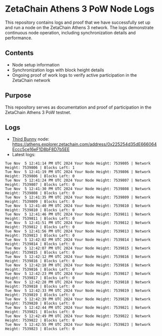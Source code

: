 # ZetaChain Athens 3 PoW Node Logs
This repository contains logs and proof that we have successfully set up and run a node on the ZetaChain Athens 3 network. The logs demonstrate continuous node operation, including synchronization details and performance.

## Contents
- Node setup information
- Synchronization logs with block height details
- Ongoing proof of work logs to verify active participation in the ZetaChain network

## Purpose
This repository serves as documentation and proof of participation in the ZetaChain Athens 3 PoW testnet.

## Logs

- [Third Bunny](https://thirdbunny.xyz/) node: https://athens.explorer.zetachain.com/address/0x225254d35dE666064Eccc5ce16eF1D8bF8D7b5EE
- Latest logs:
```
Tue Nov  5 12:41:14 PM UTC 2024 Your Node Height: 7539805 | Network Height: 7539806 | Blocks Left: 1
Tue Nov  5 12:41:19 PM UTC 2024 Your Node Height: 7539806 | Network Height: 7539806 | Blocks Left: 0
Tue Nov  5 12:41:24 PM UTC 2024 Your Node Height: 7539807 | Network Height: 7539807 | Blocks Left: 0
Tue Nov  5 12:41:30 PM UTC 2024 Your Node Height: 7539808 | Network Height: 7539808 | Blocks Left: 0
Tue Nov  5 12:41:35 PM UTC 2024 Your Node Height: 7539809 | Network Height: 7539809 | Blocks Left: 0
Tue Nov  5 12:41:40 PM UTC 2024 Your Node Height: 7539810 | Network Height: 7539810 | Blocks Left: 0
Tue Nov  5 12:41:46 PM UTC 2024 Your Node Height: 7539811 | Network Height: 7539811 | Blocks Left: 0
Tue Nov  5 12:41:51 PM UTC 2024 Your Node Height: 7539812 | Network Height: 7539812 | Blocks Left: 0
Tue Nov  5 12:41:56 PM UTC 2024 Your Node Height: 7539813 | Network Height: 7539813 | Blocks Left: 0
Tue Nov  5 12:42:02 PM UTC 2024 Your Node Height: 7539814 | Network Height: 7539814 | Blocks Left: 0
Tue Nov  5 12:42:07 PM UTC 2024 Your Node Height: 7539815 | Network Height: 7539815 | Blocks Left: 0
Tue Nov  5 12:42:12 PM UTC 2024 Your Node Height: 7539816 | Network Height: 7539816 | Blocks Left: 0
Tue Nov  5 12:42:18 PM UTC 2024 Your Node Height: 7539816 | Network Height: 7539816 | Blocks Left: 0
Tue Nov  5 12:42:23 PM UTC 2024 Your Node Height: 7539817 | Network Height: 7539817 | Blocks Left: 0
Tue Nov  5 12:42:28 PM UTC 2024 Your Node Height: 7539818 | Network Height: 7539818 | Blocks Left: 0
Tue Nov  5 12:42:33 PM UTC 2024 Your Node Height: 7539819 | Network Height: 7539819 | Blocks Left: 0
Tue Nov  5 12:42:39 PM UTC 2024 Your Node Height: 7539820 | Network Height: 7539820 | Blocks Left: 0
Tue Nov  5 12:42:44 PM UTC 2024 Your Node Height: 7539821 | Network Height: 7539821 | Blocks Left: 0
Tue Nov  5 12:42:49 PM UTC 2024 Your Node Height: 7539822 | Network Height: 7539822 | Blocks Left: 0
Tue Nov  5 12:42:55 PM UTC 2024 Your Node Height: 7539823 | Network Height: 7539823 | Blocks Left: 0
```
